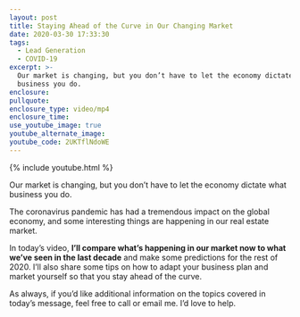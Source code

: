 ```yaml
---
layout: post
title: Staying Ahead of the Curve in Our Changing Market
date: 2020-03-30 17:33:30
tags:
  - Lead Generation
  - COVID-19
excerpt: >-
  Our market is changing, but you don’t have to let the economy dictate what
  business you do.
enclosure:
pullquote:
enclosure_type: video/mp4
enclosure_time:
use_youtube_image: true
youtube_alternate_image:
youtube_code: 2UKTflNdoWE
---
```


{% include youtube.html %}

Our market is changing, but you don’t have to let the economy dictate what business you do.

The coronavirus pandemic has had a tremendous impact on the global economy, and some interesting things are happening in our real estate market.

In today’s video, **I’ll compare what’s happening in our market now to what we’ve seen in the last decade** and make some predictions for the rest of 2020. I’ll also share some tips on how to adapt your business plan and market yourself so that you stay ahead of the curve.

As always, if you’d like additional information on the topics covered in today’s message, feel free to call or email me. I’d love to help.
